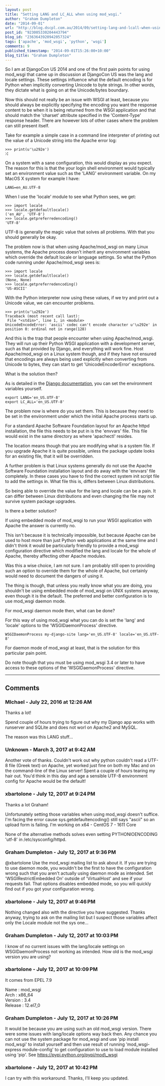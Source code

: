 ```yaml
---
layout: post
title: "Setting LANG and LC_ALL when using mod_wsgi."
author: "Graham Dumpleton"
date: "2014-09-01"
url: "http://blog.dscpl.com.au/2014/09/setting-lang-and-lcall-when-using.html"
post_id: "923005330204443794"
blog_id: "2363643920942057324"
tags: ['apache', 'mod_wsgi', 'python', 'wsgi']
comments: 9
published_timestamp: "2014-09-01T15:26:00+10:00"
blog_title: "Graham Dumpleton"
---
```


So I am at DjangoCon US 2014 and one of the first pain points for using mod\_wsgi that came up in discussion at DjangoCon US was the lang and locale settings. These settings influence what the default encoding is for Python when implicitly converting Unicode to byte strings. In other words, they dictate what is going on at the Unicode/bytes boundary.

Now this should not really be an issue with WSGI at least, because you should always be explicitly specifying the encoding you want the response content to be when it is being returned from the WSGI application and that should match the 'charset' attribute specified in the 'Content-Type' response header. There are however lots of other cases where the problem can still present itself.

Take for example a simple case in a command line interpreter of printing out the value of a Unicode string into the Apache error log:
    
    
    >>> print(u'\u292e')  
    ⤮

On a system with a sane configuration, this would display as you expect. The reason for this is that the your login shell environment would typically set an environment value such as the 'LANG' environment variable. On my MacOS X system for example I have:
    
    
    LANG=en_AU.UTF-8

When I use the 'locale' module to see what Python sees, we get:
    
    
    >>> import locale  
    >>> locale.getdefaultlocale()  
    ('en_AU', 'UTF-8')  
    >>> locale.getpreferredencoding()  
    'UTF-8'

UTF-8 is generally the magic value that solves all problems. With that you should generally be okay.

The problem now is that when using Apache/mod\_wsgi on many Linux systems, the Apache process doesn't inherit any environment variables which override the default locale or language settings. So what the Python code running under Apache/mod\_wsgi sees is:
    
    
    >>> import locale  
    >>> locale.getdefaultlocale()  
    (None, None)  
    >>> locale.getpreferredencoding()  
    'US-ASCII'

With the Python interpreter now using these values, if we try and print out a Unicode value, we can encounter problems.
    
    
    >>> print(u'\u292e')  
    Traceback (most recent call last):  
     File "<stdin>", line 1, in <module>  
    UnicodeEncodeError: 'ascii' codec can't encode character u'\u292e' in position 0: ordinal not in range(128)

And this is the trap that people encounter when using Apache/mod\_wsgi. They will run up their Python WSGI application with a development server, such as that provided by Django, and everything will work fine. Host Apache/mod\_wsgi on a Linux system though, and if they have not ensured that encodings are always being used explicitly when converting from Unicode to bytes, they can start to get 'UnicodeEncoderError' exceptions.

What is the solution then?

As is detailed in the [Django documentation](https://code.djangoproject.com/wiki/django_apache_and_mod_wsgi#AdditionalTweaking), you can set the environment variables yourself.
    
    
    export LANG='en_US.UTF-8'  
    export LC_ALL='en_US.UTF-8'

The problem now is where do you set them. This is because they need to be set in the environment under which the initial Apache process starts up.

For a standard Apache Software Foundation layout for an Apache httpd installation, the file this needs to be put in is the 'envvars' file. This file would exist in the same directory as where 'apachectl' resides.

The location means though that you are modifying what is a system file. If you upgrade Apache it is quite possible, unless the package update looks for an existing file, that it will be overridden.

A further problem is that Linux systems generally do not use the Apache Software Foundation installation layout and do away with the 'envvars' file completely. In these cases you have to find the correct system init script file to add the settings in. What file this is, differs between Linux distributions.

So being able to override the value for the lang and locale can be a pain. It can differ between Linux distributions and even changing the file may not survive system package upgrades.

Is there a better solution?

If using embedded mode of mod\_wsgi to run your WSGI application with Apache the answer is currently no.

This isn't because it is technically impossible, but because Apache can be used to host more than just Python web applications at the same time and I didn't think it would be particularly friendly to provide a mod\_wsgi configuration directive which modified the lang and locale for the whole of Apache, thereby affecting other Apache modules.

Was this a wise choice, I am not sure. I am probably still open to providing such an option to override them for the whole of Apache, but certainly would need to document the dangers of using it.

The thing is though, that unless you really know what you are doing, you shouldn't be using embedded mode of mod\_wsgi on UNIX systems anyway, even though it is the default. The preferred and better configuration is to use mod\_wsgi daemon mode.

For mod\_wsgi daemon mode then, what can be done?

For this way of using mod\_wsgi what you can do is set the 'lang' and 'locale' options to the 'WSGIDaemonProcess' directive.
    
    
    WSGIDaemonProcess my-django-site lang='en_US.UTF-8' locale='en_US.UTF-8'

For daemon mode of mod\_wsgi at least, that is the solution for this particular pain point.

Do note though that you must be using mod\_wsgi 3.4 or later to have access to these options of the 'WSGIDaemonProcess' directive.

---

## Comments

### MIchael - July 22, 2016 at 12:26 AM

Thanks a lot\!  
  
Spend couple of hours trying to figure out why my Django app works with runserver and SQLite and does not worl on Apache2 and MySQL.  
  
The reason was this LANG stuff...

### Unknown - March 3, 2017 at 9:42 AM

Another vote of thanks. Couldn't work out why python couldn't read a UTF-8 file \(Greek text\) on Apache, yet worked just fine on both my Mac and on the command-line of the Linux server\! Spent a couple of hours tearing my hair out. You'd think in this day and age a sensible UTF-8 environment config for Apache would be the default\!

### xbartolone - July 12, 2017 at 9:24 PM

Thanks a lot Graham\!  
  
Unfortunately setting those variables when using mod\_wsgi doesn't suffice. I'm facing the error cause sys.getdefaultencoding\(\) still says "ascii" so an upload form is failing. I'm working on x64 - CentOS 7 - 1611 Core  
  
None of the alternative methods solves even setting PYTHONIOENCODING 'utf-8' in /etc/sysconfig/httpd.

### Graham Dumpleton - July 12, 2017 at 9:36 PM

@xbartolone Use the mod\_wsgi mailing list to ask about it. If you are trying to use daemon mode, you wouldn't be the first to have the configuration wrong such that you aren't actually using daemon mode as intended. Set 'WSGIRestrictEmbedded On' outside of 'VirtualHost' and see if your requests fail. That options disables embedded mode, so you will quickly find out if you got your configuration wrong.

### xbartolone - July 12, 2017 at 9:46 PM

Nothing changed also with the directive you have suggested. Thanks anyway, trying to ask on the mailing list but I suspect those variables affect only the Locale module not the sys one...

### Graham Dumpleton - July 12, 2017 at 10:03 PM

I know of no current issues with the lang/locale settings on WSGIDaemonProcess not working as intended. How old is the mod\_wsgi version you are using?

### xbartolone - July 12, 2017 at 10:09 PM

It comes from EPEL 7.9  
  
Name : mod\_wsgi  
Arch : x86\_64  
Version : 3.4  
Release : 12.el7\_0

### Graham Dumpleton - July 12, 2017 at 10:26 PM

It would be because you are using such an old mod\_wsgi version. There were some issues with lang/locale options way back then. Any chance you can not use the system package for mod\_wsgi and use 'pip install mod\_wsgi' to install yourself and then use result of running 'mod\_wsgi-express module-config' to get configuration to use to load module installed using 'pip'. See https://pypi.python.org/pypi/mod\_wsgi

### xbartolone - July 12, 2017 at 10:42 PM

I can try with this workaround. Thanks, I'll keep you updated.


